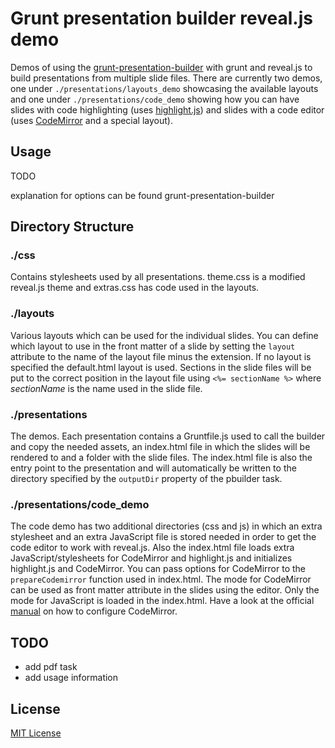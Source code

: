 # Grunt presentation builder reveal.js demo

Demos of using the [grunt-presentation-builder](https://github.com/nponiros/grunt_presentation_builder) with grunt and reveal.js to build presentations from multiple slide files.
There are currently two demos, one under `./presentations/layouts_demo` showcasing the available layouts and one under `./presentations/code_demo` showing how you can have slides with code highlighting (uses [highlight.js](https://highlightjs.org/)) and slides with a code editor (uses [CodeMirror](http://codemirror.net/) and a special layout).

## Usage
TODO

explanation for options can be found grunt-presentation-builder

## Directory Structure

### ./css

Contains stylesheets used by all presentations. theme.css is a modified reveal.js theme and extras.css has code used in the layouts.

### ./layouts

Various layouts which can be used for the individual slides. You can define which layout to use in the front matter of a slide by setting the `layout` attribute to the name of the layout file minus the extension. If no layout is specified the default.html layout is used.
Sections in the slide files will be put to the correct position in the layout file using `<%= sectionName %>` where _sectionName_ is the name used in the slide file.

### ./presentations

The demos. Each presentation contains a Gruntfile.js used to call the builder and copy the needed assets, an index.html file in which the slides will be rendered to and a folder with the slide files. The index.html file is also the entry point to the presentation and will automatically be written to the directory specified by the `outputDir` property of the pbuilder task.

### ./presentations/code_demo

The code demo has two additional directories (css and js) in which an extra stylesheet and an extra JavaScript file is stored needed in order to get the code editor to work with reveal.js. Also the index.html file loads extra JavaScript/stylesheets for CodeMirror and highlight.js and initializes highlight.js and CodeMirror. You can pass options for CodeMirror to the `prepareCodemirror` function used in index.html. The mode for CodeMirror can be used as front matter attribute in the slides using the editor. Only the mode for JavaScript is loaded in the index.html. Have a look at the official [manual](http://codemirror.net/doc/manual.html) on how to configure CodeMirror.

## TODO

* add pdf task
* add usage information

## License

[MIT License](./LICENSE)

